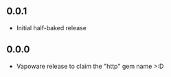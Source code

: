 0.0.1
-----
* Initial half-baked release

0.0.0
-----
* Vapoware release to claim the "http" gem name >:D
